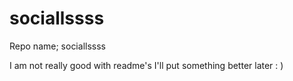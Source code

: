 # sociallssss

Repo name; sociallssss

I am not really good with readme's
I'll put something better later : )